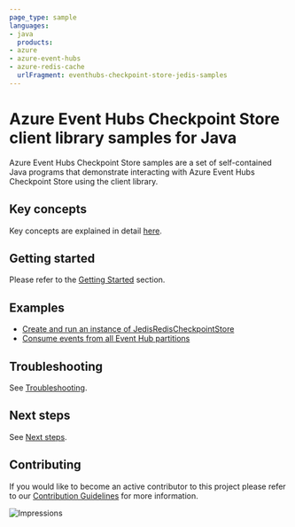 ```yaml
---
page_type: sample
languages:
- java
  products:
- azure
- azure-event-hubs
- azure-redis-cache
  urlFragment: eventhubs-checkpoint-store-jedis-samples
---
```


# Azure Event Hubs Checkpoint Store client library samples for Java

Azure Event Hubs Checkpoint Store samples are a set of self-contained Java programs that demonstrate interacting
with Azure Event Hubs Checkpoint Store using the client library.

## Key concepts
Key concepts are explained in detail [here][sdk_readme_key_concepts].

## Getting started
Please refer to the [Getting Started][sdk_readme_getting_started] section.

## Examples
- [Create and run an instance of JedisRedisCheckpointStore][sample_jedis_client]
- [Consume events from all Event Hub partitions][sample_event_processor]

## Troubleshooting
See [Troubleshooting][sdk_readme_troubleshooting].

## Next steps
See [Next steps][sdk_readme_next_steps].

## Contributing

If you would like to become an active contributor to this project please refer to our [Contribution
Guidelines](https://github.com/Azure/azure-sdk-for-java/blob/main/sdk/eventhubs/azure-messaging-eventhubs-checkpointstore-jedis/CONTRIBUTING.md) for more information.

<!-- Links -->
[sample_jedis_client]: https://github.com/Azure/azure-sdk-for-java/tree/main/sdk/eventhubs/azure-messaging-eventhubs-checkpointstore-jedis
[sample_event_processor]: https://github.com/Azure/azure-sdk-for-java/tree/main/sdk/eventhubs/azure-messaging-eventhubs-checkpointstore-jedis
[sdk_readme_getting_started]: https://github.com/Azure/azure-sdk-for-java/blob/main/sdk/eventhubs/azure-messaging-eventhubs-checkpointstore-jedis/README.md#getting-started
[sdk_readme_key_concepts]: https://github.com/Azure/azure-sdk-for-java/blob/main/sdk/eventhubs/azure-messaging-eventhubs-checkpointstore-blob/README.md#key-concepts
[sdk_readme_next_steps]: https://github.com/Azure/azure-sdk-for-java/blob/main/sdk/eventhubs/azure-messaging-eventhubs-checkpointstore-jedis/README.md#next-steps
[sdk_readme_troubleshooting]: https://github.com/Azure/azure-sdk-for-java/blob/main/sdk/eventhubs/azure-messaging-eventhubs-checkpointstore-jedis/README.md#troubleshooting

![Impressions](https://azure-sdk-impressions.azurewebsites.net/api/impressions/azure-sdk-for-java%2Fsdk%2Feventhubs%2Fazure-messaging-eventhubs-checkpointstore-blob%2Fsrc%2Fsamples%2FREADME.png)

